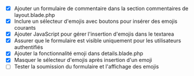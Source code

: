 - [x] Ajouter un formulaire de commentaire dans la section commentaires de layout.blade.php
- [x] Inclure un sélecteur d'emojis avec boutons pour insérer des emojis courants
- [x] Ajouter JavaScript pour gérer l'insertion d'emojis dans le textarea
- [x] Assurer que le formulaire est visible uniquement pour les utilisateurs authentifiés
- [x] Ajouter la fonctionnalité emoji dans details.blade.php
- [x] Masquer le sélecteur d'emojis après insertion d'un emoji
- [ ] Tester la soumission du formulaire et l'affichage des emojis
